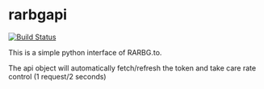 # rarbgapi

[![Build Status](https://travis-ci.org/verybada/rarbgapi.png)](https://travis-ci.org/verybada/rarbgapi)

This is a simple python interface of RARBG.to.

The api object will automatically fetch/refresh the token and take care rate control (1 request/2 seconds)
